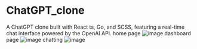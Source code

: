 # ChatGPT_clone
A ChatGPT clone built with React ts, Go, and SCSS, featuring a real-time chat interface powered by the OpenAI API.
home page
![image](https://github.com/user-attachments/assets/f038cef1-2afd-4199-ac7a-ffe5672f02f6)
dashboard page
![image](https://github.com/user-attachments/assets/d1cc8442-2a7e-4ef7-8eb2-078fd008f21b)
chatting 
![image](https://github.com/user-attachments/assets/756b0d91-f1da-4783-933f-05e3ea932d89)


